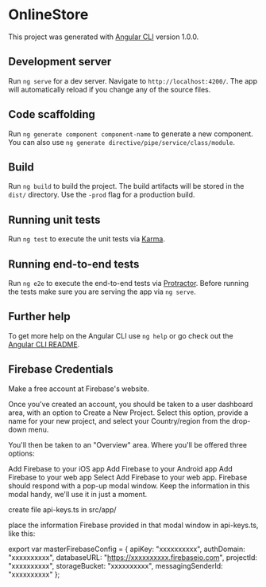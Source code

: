 # OnlineStore

This project was generated with [Angular CLI](https://github.com/angular/angular-cli) version 1.0.0.

## Development server

Run `ng serve` for a dev server. Navigate to `http://localhost:4200/`. The app will automatically reload if you change any of the source files.

## Code scaffolding

Run `ng generate component component-name` to generate a new component. You can also use `ng generate directive/pipe/service/class/module`.

## Build

Run `ng build` to build the project. The build artifacts will be stored in the `dist/` directory. Use the `-prod` flag for a production build.

## Running unit tests

Run `ng test` to execute the unit tests via [Karma](https://karma-runner.github.io).

## Running end-to-end tests

Run `ng e2e` to execute the end-to-end tests via [Protractor](http://www.protractortest.org/).
Before running the tests make sure you are serving the app via `ng serve`.

## Further help

To get more help on the Angular CLI use `ng help` or go check out the [Angular CLI README](https://github.com/angular/angular-cli/blob/master/README.md).

## Firebase Credentials

Make a free account at Firebase's website.

Once you've created an account, you should be taken to a user dashboard area, with an option to Create a New Project. Select this option, provide a name for your new project, and select your Country/region from the drop-down menu.

You'll then be taken to an "Overview" area. Where you'll be offered three options:

Add Firebase to your iOS app
Add Firebase to your Android app
Add Firebase to your web app
Select Add Firebase to your web app. Firebase should respond with a pop-up modal window. Keep the information in this modal handy, we'll use it in just a moment.

create file api-keys.ts in src/app/

place the information Firebase provided in that modal window in api-keys.ts, like this:

export var masterFirebaseConfig = {
  apiKey: "xxxxxxxxxx",
  authDomain: "xxxxxxxxxx",
  databaseURL: "https://xxxxxxxxxx.firebaseio.com",
  projectId: "xxxxxxxxxx",
  storageBucket: "xxxxxxxxxx",
  messagingSenderId: "xxxxxxxxxx"
};
